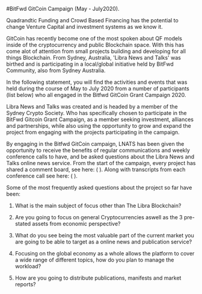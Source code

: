 #BitFwd GitCoin Campaign (May - July2020).

Quadrandtic Funding and Crowd Based Financing has the potential to change Venture Capital and investment systems as we know it. 

GitCoin has recently become one of the most spoken about QF models inside of the cryptocurrency and public Blockchain space. With this has come alot of attention from small projects building and developing for all things Blockchain. From Sydney, Australia, 'Libra News and Talks' was birthed and is participating in a local/global initiative held by BitFwd Community, also from Sydney Australia.

In the following statement, you will find the activities and events that was held during the course of May to July 2020 from a number of participants (list below) who all engaged in the Bitfwd GitCoin Grant Campaign 2020. 

Libra News and Talks was created and is headed by a member of the Sydney Crypto Society. Who has specifically chosen to participate in the BitFwd Gitcoin Grant Campaign, as a member seeking investment, alliances and partnerships, while also using the opportunity to grow and expand the project from engaging with the projects participating in the campaign.

By engaging in the Bitfwd GitCoin campaign, LNATS has been given the opportunity to receive the benefits of regular communications and weekly conference calls to have, and be asked questions about the Libra News and Talks online news service. From the start of the campaign, every project has shared a comment board, see here: ( ). Along with transcripts from each conference call see here: ( ).

Some of the most frequently asked questions about the project so far have been: 

1) What is the main subject of focus other than The Libra Blockchain?

2) Are you going to focus on general Cryptocurrencies aswell as the 3 pre-stated assets from economic perspective?

3) What do you see being the most valuable part of the current market you are going to be able to target as a online news and publication service? 

4) Focusing on the global economy as a whole allows the platform to cover a wide range of different topics, how do you plan to manage the workload? 

5) How are you going to distribute publications, manifests and market reports?

